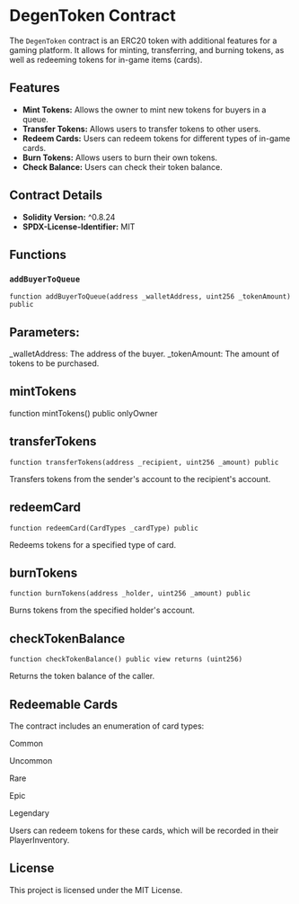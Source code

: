 # DegenToken Contract

The `DegenToken` contract is an ERC20 token with additional features for a gaming platform. It allows for minting, transferring, and burning tokens, as well as redeeming tokens for in-game items (cards).

## Features

- **Mint Tokens:** Allows the owner to mint new tokens for buyers in a queue.
- **Transfer Tokens:** Allows users to transfer tokens to other users.
- **Redeem Cards:** Users can redeem tokens for different types of in-game cards.
- **Burn Tokens:** Allows users to burn their own tokens.
- **Check Balance:** Users can check their token balance.

## Contract Details

- **Solidity Version:** ^0.8.24
- **SPDX-License-Identifier:** MIT

## Functions

### `addBuyerToQueue`


    function addBuyerToQueue(address _walletAddress, uint256 _tokenAmount) public


## Parameters:
 _walletAddress: The address of the buyer.
 _tokenAmount: The amount of tokens to be purchased.

 ## mintTokens

function mintTokens() public onlyOwner

## transferTokens

    function transferTokens(address _recipient, uint256 _amount) public

Transfers tokens from the sender's account to the recipient's account.

## redeemCard

    function redeemCard(CardTypes _cardType) public
Redeems tokens for a specified type of card.

## burnTokens

    function burnTokens(address _holder, uint256 _amount) public
Burns tokens from the specified holder's account.

## checkTokenBalance

    function checkTokenBalance() public view returns (uint256)
Returns the token balance of the caller.

## Redeemable Cards
The contract includes an enumeration of card types:

Common

Uncommon

Rare

Epic

Legendary

Users can redeem tokens for these cards, which will be recorded in their PlayerInventory.
## License
This project is licensed under the MIT License.
